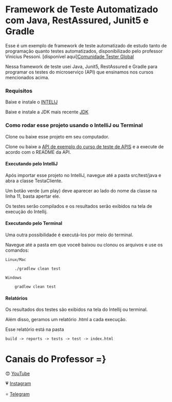 # Framework de Teste Automatizado com Java, RestAssured, Junit5 e Gradle

Esse é um exemplo de framework de teste automatizado de estudo tanto de programação quanto testes automatizados, disponibilizado pelo professor Vinicius Pessoni.
[disponível aqui][Comunidade Tester Global](https://viniciuspessoni.com/comunidade-tester-global/)

Nessa framework de teste usei Java, Junit5, RestAssured e Gradle para programar os testes do microserviço (API) que ensinamos nos cursos mencionados acima.


### Requisitos

Baixe e instale o [INTELIJ](https://www.jetbrains.com/idea/)

Baixe e instale a JDK mais recente [JDK](https://www.oracle.com/technetwork/java/javase/downloads/jdk8-downloads-2133151.html)


### Como rodar esse projeto usando o IntelliJ ou Terminal
Clone ou baixe esse projeto em seu computador.

Clone ou baixe a [API de exemplo do curso de teste de APIS](https://github.com/vinnypessoni/exemplo-API) e a execute de acordo com o README da API.


#### Executando pelo IntelliJ

Após importar esse projeto no IntelliJ, navegue até a pasta src/test/java e abra a classe TestaCliente.

Um botão verde (um play) deve aparecer ao lado do nome da classe na linha 11, basta apertar ele.

Os testes serão compilados e os resultados serão exibidos na tela de execução do Intellij.

#### Executando pelo Terminal

Uma outra possibilidade é executá-los por meio do terminal.

Navegue até a pasta em que voceê baixou ou clonou os arquivos e use os comandos:
 
    Linux/Mac
    
        ./gradlew clean test  
    
    Windows
    
        gradlew clean test 

#### Relatórios

Os resultados dos testes são exibidos na tela do Intellij ou terminal.
 
Além disso, geramos um relatório .html a cada execução. 

Esse relatório está na pasta 

    build -> reports -> tests -> test -> index.html


#  Canais do Professor =}

😍 [YouTube]( https://www.youtube.com/c/pessonizando) 

💗 [Instagram](https://www.instagram.com/pessonizando)

⭐ [Telegram](https://t.me/pessonizando)
